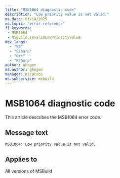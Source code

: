 ```yaml
---
title: "MSB1064 diagnostic code"
description: "Low priority value is not valid."
ms.date: 01/14/2025
ms.topic: "error-reference"
f1_keywords:
 - MSB1064
 - MSBuild.InvalidLowPriorityValue
dev_langs:
  - "VB"
  - "CSharp"
  - "C++"
  - "FSharp"
author: ghogen
ms.author: ghogen
manager: mijacobs
ms.subservice: msbuild
---
```


# MSB1064 diagnostic code

<!-- :::ErrorDefinitionDescription::: -->
<!-- :::editable-content name="introDescription"::: -->
This article describes the MSB1064 error code.
<!-- :::editable-content-end::: -->

## Message text

```output
MSB1064: Low priority value is not valid.
```

<!-- :::editable-content name="postOutputDescription"::: -->
<!--
{StrBegin="MSBUILD : error MSB1064: "}
      UE: This message does not need in-line parameters because the exception takes care of displaying the invalid arg.
      This error is shown when a user specifies a value for the lowPriority parameter that is not equivalent to Boolean.TrueString or Boolean.FalseString.
      LOCALIZATION: The prefix "MSBUILD : error MSBxxxx:" should not be localized.
-->
<!-- :::editable-content-end::: -->
<!-- :::ErrorDefinitionDescription-end::: -->

## Applies to

All versions of MSBuild
